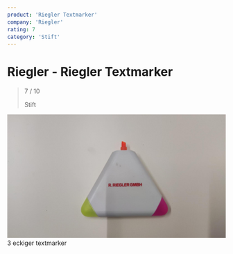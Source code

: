 ```yaml
---
product: 'Riegler Textmarker'
company: 'Riegler'
rating: 7
category: 'Stift'
---
```


# Riegler - Riegler Textmarker
>
> 7 / 10
>
> Stift

![Riegler Textmarker](./assets/riegler-riegler-textmarker-3a567903-32fa-4d29-aab8-492f6ac74ef9.jpg)
3 eckiger textmarker
